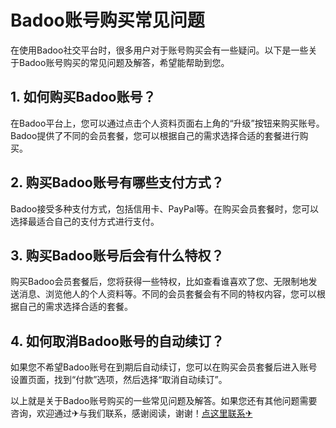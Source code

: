 # Badoo账号购买常见问题

在使用Badoo社交平台时，很多用户对于账号购买会有一些疑问。以下是一些关于Badoo账号购买的常见问题及解答，希望能帮助到您。

## 1. 如何购买Badoo账号？
在Badoo平台上，您可以通过点击个人资料页面右上角的“升级”按钮来购买账号。Badoo提供了不同的会员套餐，您可以根据自己的需求选择合适的套餐进行购买。

## 2. 购买Badoo账号有哪些支付方式？
Badoo接受多种支付方式，包括信用卡、PayPal等。在购买会员套餐时，您可以选择最适合自己的支付方式进行支付。

## 3. 购买Badoo账号后会有什么特权？
购买Badoo会员套餐后，您将获得一些特权，比如查看谁喜欢了您、无限制地发送消息、浏览他人的个人资料等。不同的会员套餐会有不同的特权内容，您可以根据自己的需求选择合适的套餐。

## 4. 如何取消Badoo账号的自动续订？
如果您不希望Badoo账号在到期后自动续订，您可以在购买会员套餐后进入账号设置页面，找到“付款”选项，然后选择“取消自动续订”。

以上就是关于Badoo账号购买的一些常见问题及解答。如果您还有其他问题需要咨询，欢迎通过✈与我们联系，感谢阅读，谢谢！[点这里联系✈](https://add.k02.cc)